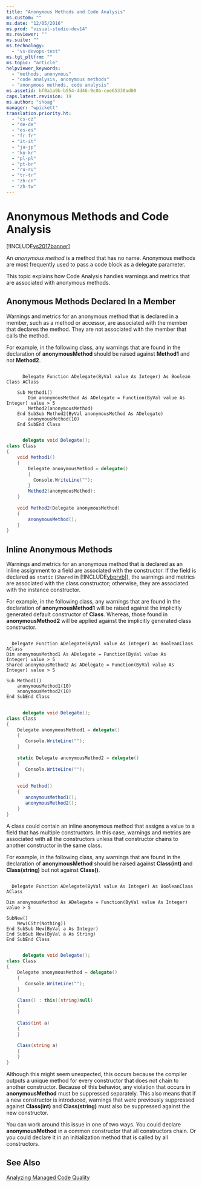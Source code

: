 ```yaml
---
title: "Anonymous Methods and Code Analysis"
ms.custom: ""
ms.date: "12/05/2016"
ms.prod: "visual-studio-dev14"
ms.reviewer: ""
ms.suite: ""
ms.technology: 
  - "vs-devops-test"
ms.tgt_pltfrm: ""
ms.topic: "article"
helpviewer_keywords: 
  - "methods, anonymous"
  - "code analysis, anonymous methods"
  - "anonymous methods, code analysis"
ms.assetid: bf0a1a9b-b954-4d46-9c0b-cee65330ad00
caps.latest.revision: 19
ms.author: "shoag"
manager: "wpickett"
translation.priority.ht: 
  - "cs-cz"
  - "de-de"
  - "es-es"
  - "fr-fr"
  - "it-it"
  - "ja-jp"
  - "ko-kr"
  - "pl-pl"
  - "pt-br"
  - "ru-ru"
  - "tr-tr"
  - "zh-cn"
  - "zh-tw"
---
```

# Anonymous Methods and Code Analysis
[!INCLUDE[vs2017banner](../code-quality/includes/vs2017banner.md)]

An *anonymous method* is a method that has no name. Anonymous methods are most frequently used to pass a code block as a delegate parameter.  
  
 This topic explains how Code Analysis handles warnings and metrics that are associated with anonymous methods.  
  
## Anonymous Methods Declared In a Member  
 Warnings and metrics for an anonymous method that is declared in a member, such as a method or accessor, are associated with the member that declares the method. They are not associated with the member that calls the method.  
  
 For example, in the following class, any warnings that are found in the declaration of **anonymousMethod** should be raised against **Method1** and not **Method2**.  
  
```vb#  
  
      Delegate Function ADelegate(ByVal value As Integer) As Boolean  
Class AClass  
  
    Sub Method1()  
        Dim anonymousMethod As ADelegate = Function(ByVal value As Integer) value > 5  
        Method2(anonymousMethod)  
    End SubSub Method2(ByVal anonymousMethod As ADelegate)  
        anonymousMethod(10)  
    End SubEnd Class  
```  
  
```c#  
  
      delegate void Delegate();  
class Class  
{  
    void Method1()  
    {  
        Delegate anonymousMethod = delegate()   
        {   
          Console.WriteLine("");   
        }  
        Method2(anonymousMethod);  
    }  
  
    void Method2(Delegate anonymousMethod)  
    {  
        anonymousMethod();  
    }  
}  
```  
  
## Inline Anonymous Methods  
 Warnings and metrics for an anonymous method that is declared as an inline assignment to a field are associated with the constructor. If the field is declared as `static` (`Shared` in [!INCLUDE[vbprvb](../code-quality/includes/vbprvb_md.md)]), the warnings and metrics are associated with the class constructor; otherwise, they are associated with the instance constructor.  
  
 For example, in the following class, any warnings that are found in the declaration of **anonymousMethod1** will be raised against the implicitly generated default constructor of **Class**. Whereas, those found in **anonymousMethod2** will be applied against the implicitly generated class constructor.  
  
```vb#  
  
  Delegate Function ADelegate(ByVal value As Integer) As BooleanClass AClass  
Dim anonymousMethod1 As ADelegate = Function(ByVal value As    Integer) value > 5  
Shared anonymousMethod2 As ADelegate = Function(ByVal value As     Integer) value > 5  
  
Sub Method1()  
    anonymousMethod1(10)  
    anonymousMethod2(10)  
End SubEnd Class  
```  
  
```c#  
  
      delegate void Delegate();  
class Class  
{  
    Delegate anonymousMethod1 = delegate()   
    {   
       Console.WriteLine("");   
    }  
  
    static Delegate anonymousMethod2 = delegate()   
    {   
       Console.WriteLine("");   
    }  
  
    void Method()  
    {  
       anonymousMethod1();  
       anonymousMethod2();  
    }  
}  
```  
  
 A class could contain an inline anonymous method that assigns a value to a field that has multiple constructors. In this case, warnings and metrics are associated with all the constructors unless that constructor chains to another constructor in the same class.  
  
 For example, in the following class, any warnings that are found in the declaration of **anonymousMethod** should be raised against **Class(int)** and **Class(string)** but not against **Class()**.  
  
```vb#  
  
  Delegate Function ADelegate(ByVal value As Integer) As BooleanClass AClass  
  
Dim anonymousMethod As ADelegate = Function(ByVal value As Integer)   
value > 5  
  
SubNew()  
    New(CStr(Nothing))  
End SubSub New(ByVal a As Integer)  
End SubSub New(ByVal a As String)  
End SubEnd Class  
```  
  
```c#  
  
      delegate void Delegate();  
class Class  
{  
    Delegate anonymousMethod = delegate()   
    {   
       Console.WriteLine("");   
    }  
  
    Class() : this((string)null)  
    {  
    }  
  
    Class(int a)  
    {  
    }  
  
    Class(string a)  
    {  
    }  
}  
```  
  
 Although this might seem unexpected, this occurs because the compiler outputs a unique method for every constructor that does not chain to another constructor. Because of this behavior, any violation that occurs in **anonymousMethod** must be suppressed separately. This also means that if a new constructor is introduced, warnings that were previously suppressed against **Class(int)** and **Class(string)** must also be suppressed against the new constructor.  
  
 You can work around this issue in one of two ways. You could declare **anonymousMethod** in a common constructor that all constructors chain. Or you could declare it in an initialization method that is called by all constructors.  
  
## See Also  
 [Analyzing Managed Code Quality](../code-quality/analyzing-managed-code-quality-by-using-code-analysis.md)